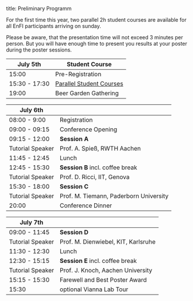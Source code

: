title: Preliminary Programm

For the first time this year, two parallel 2h student courses are available for all EnFI participants arriving on sunday.


Please be aware, that the presentation time will not exceed 3 minutes per person. But you will have enough time to present you results at your poster during the poster sessions.



| July 5th           |  Student Course                               |
|------------|----------------------------------|
|15:00 |Pre-Registration     |
|15:30 - 17:30   |[Parallel Student Courses](sunday.html)      |
|19:00    |Beer Garden Gathering             |



|       July 6th     |                                 |
|------------|----------------------------------|
|08:00 - 9:00 |Registration      |
|09:00 - 09:15    |Conference Opening     |
|09:15 - 12:00   |**Session A**             |
|Tutorial Speaker| Prof. A. Spieß, RWTH Aachen|
|11:45 - 12:45    |Lunch            |
|12:45 - 15:30    |**Session B** incl. coffee break     |
|  Tutorial Speaker |Prof. D. Ricci, IIT, Genova   |
|15:30 - 18:00  |**Session C**             |
|Tutorial Speaker  |  Prof. M. Tiemann, Paderborn University          |
|20:00   |Conference Dinner           |


|       July 7th     |                                 |
|------------|----------------------------------|
|09:00 - 11:45  |**Session D**     |
|Tutorial Speaker| Prof. M. Dienwiebel, KIT, Karlsruhe|
|11:30 - 12:30    |Lunch   |
|12:30 - 15:15   |**Session E** incl. coffee break            |
|Tutorial Speaker |Prof. J. Knoch, Aachen University| 
|15:15 - 15:30    |Farewell and Best Poster Award            |
|15:30        |optional Vianna Lab Tour|

<!--

Nebeneinander Ausklappen

<script type="text/javascript">

 function toggle_visibility(id) {
 var e = document.getElementById(id);
 if(e.style.display == 'block')
 e.style.display = 'none';
 else
 e.style.display = 'block';
 }
//
</script>

<a href="#" onclick="toggle_visibility('foo');">Click here to toggle visibility of element #foo</a>
<div id="foo">This is foo</div>



#July 5th
----
**15:30:** Pre-Registration   
**16:00-17:00:** Tutorial 1   
**17:00-18:00:** Tutorial 2  

**19:00- open end:** Get together in [Beer garden](/RouteDescription/)
**19:00:** Committee meeting



# July 6th
---
**8:00:** Registration and welcome coffee   
**9:00:** Opening of the conference      
**9:15-12:00:** Session A   
**9:15-10:00:** Tutorial A 

 [Speakers Name](/TutorialSpeakers/)

<a href="#" onclick="toggle_visibility('foo');">**10:15-11:15:** Short presentations: session A </a>

<div id="foo" markdown="1">

**10:00 - 10:03 | A.1 |** Name: "Titel"
**10:03 - 10:06 | A.2 |** Name: "Titel"
**10:06 - 10:09 | A.3 |** Name: "Titel"
**10:09 - 10:12 | A.4 |** Name: "Titel"
**10:12 - 10:15 | A.5 |** Name: "Titel"
**10:15 - 10:18 | A.6 |** Name: "Titel"
**10:18 - 10:21 | A.7 |** Name: "Titel"
**10:21 - 10:24 | A.8 |** Name: "Titel"
**10:24 - 10:27 | A.9 |** Name: "Titel"
**10:27 - 10:30 | A.10 |** Name: "Titel"
**10:30 - 10:33 | A.11 |** Name: "Titel"
**10:33 - 10:36 | A.12 |** Name: "Titel"
**10:36 - 10:39 | A.13 |** Name: "Titel"
**10:39 - 10:42 | A.14 |** Name: "Titel"
**10:42 - 10:45 | A.15 |** Name: "Titel"
**10:45 - 10:48 | A.16 |** Name: "Titel"
**10:48 - 10:51 | A.17 |** Name: "Titel"
**10:51 - 10:54 | A.18 |** Name: "Titel"
**10:54 - 10:57 | A.19 |** Name: "Titel"
**10:57 - 11:00 | A.20 |** Name: "Titel"


</div>

ausklappen Ende

**11:00-12:00:** Poster Session and Coffee break

**11:45-12:45** Lunch

**12:45-15:30** Session B: Title
**12:45-13:30:** Tutorial B: [Speakers Name](/TutorialSpeakers/)

**13:30-14:30:** Short Presentation: Session B

ausklappen
**13:30 - 13:33 | B.1 |** Name: "Titel"
**13:33 - 13:36 | B.2 |** Name: "Titel"
**13:36 - 13:39 | B.3 |** Name: "Titel"
**13:39 - 13:42 | B.4 |** Name: "Titel"
**13:42 - 13:45 | B.5 |** Name: "Titel"
**13:45 - 13:48 | B.6 |** Name: "Titel"
**13:48 - 13:51 | B.7 |** Name: "Titel"
**13:51 - 13:54 | B.8 |** Name: "Titel"
**13:54 - 13:57 | B.9 |** Name: "Titel"
**13:57 - 14:00 | B.10 |** Name: "Titel"
**14:00 - 14:03 | B.11 |** Name: "Titel"
**14:03 - 14:06 | B.12 |** Name: "Titel"
**14:06 - 14:09 | B.13 |** Name: "Titel"
**14:09 - 14:12 | B.14 |** Name: "Titel"
**14:12 - 14:15 | B.15 |** Name: "Titel"
**14:15 - 14:18 | B.16 |** Name: "Titel"
**14:18 - 14:21 | B.17 |** Name: "Titel"
**14:21 - 14:24 | B.18 |** Name: "Titel"
**14:24 - 14:27 | B.19 |** Name: "Titel"
**14:27 - 14:30 | B.20 |** Name: "Titel"


ausklappen Ende

**14:30-15:30:** Poster and coffee break

**15:30-18:00** Session C: Title
**15:30-16:15:** Tutorial C: [Speakers Name](/TutorialSpeakers/)
**16:15-17:15:** Short Presentations: Session C

ausklappen

**16:15 - 16:18 | C.1 |** Name: "Titel"
**16:18 - 16:21 | C.2 |** Name: "Titel"
**16:21 - 16:24 | C.3 |** Name: "Titel"
**16:24 - 16:27 | C.4 |** Name: "Titel"
**16:27 - 16:30 | C.5 |** Name: "Titel"
**16:30 - 16:33 | C.6 |** Name: "Titel"
**16:33 - 16:36 | C.7 |** Name: "Titel"
**16:36 - 16:39 | C.8 |** Name: "Titel"
**16:39 - 16:42 | C.9 |** Name: "Titel"
**16:42 - 16:45 | C.10 |** Name: "Titel"
**16:45 - 16:48 | C.11 |** Name: "Titel"
**16:48 - 16:51 | C.12 |** Name: "Titel"
**16:51 - 16:54 | C.13 |** Name: "Titel"
**16:54 - 16:57 | C.14 |** Name: "Titel"
**16:57 - 17:00 | C.15 |** Name: "Titel"
**17:00 - 17:03 | C.16 |** Name: "Titel"
**17:03 - 17:06 | C.17 |** Name: "Titel"
**17:06 - 17:09 | C.18 |** Name: "Titel"
**17:09 - 17:12 | C.19 |** Name: "Titel"
**17:12 - 17:15 | C.20 |** Name: "Titel"


ausklappen Ende

**17:15-18:00:** Poster Session
**20:00:** [Conference Dinner](/RouteDescription/)

# July 7th
---
**9:00-11:45** Session D: Title
**9:00-9:45:** Tutorial D: [Speakers Name](/TutorialSpeakers/)

**9:45-10:45:** Short presentations: session D

ausklappen

**09:45 - 09:48 | D.1 |** Name: "Titel"
**09:48 - 09:51 | D.2 |** Name: "Titel"
**09:51 - 09:54 | D.3 |** Name: "Titel"
**09:54 - 09:57 | D.4 |** Name: "Titel"
**09:57 - 10:00 | D.5 |** Name: "Titel"
**10:00 - 10:03 | D.6 |** Name: "Titel"
**10:03 - 10:06 | D.7 |** Name: "Titel"
**10:06 - 10:09 | D.8 |** Name: "Titel"
**10:09 - 10:12 | D.9 |** Name: "Titel"
**10:12 - 10:15 | D.10 |** Name: "Titel"
**10:15 - 10:18 | D.11 |** Name: "Titel"
**10:18 - 10:21 | D.12 |** Name: "Titel"
**10:21 - 10:24 | D.13 |** Name: "Titel"
**10:24 - 10:27 | D.14 |** Name: "Titel"
**10:27 - 10:30 | D.15 |** Name: "Titel"
**10:30 - 10:33 | D.16 |** Name: "Titel"
**10:33 - 10:36 | D.17 |** Name: "Titel"
**10:36 - 10:39 | D.18 |** Name: "Titel"
**10:39 - 10:42 | D.19 |** Name: "Titel"
**10:42 - 10:45 | D.20 |** Name: "Titel"

ausklappen Ende

**10:45-11:45:** Poster Session D and Coffee break

**11:30-12:30** Lunch

**12:30-15:30** Session E: Title
**12:30-13:15:** Tutorial E: [Speakers Name](/TutorialSpeakers/)

**13:15-14:15:** Short Presentation: session E

ausklappen

**13:15 - 13:18 | E.1 |** Name: "Titel"
**13:18 - 13:21 | E.2 |** Name: "Titel"
**13:21 - 13:24 | E.3 |** Name: "Titel"
**13:24 - 13:27 | E.4 |** Name: "Titel"
**13:27 - 13:30 | E.5 |** Name: "Titel"
**13:30 - 13:33 | E.6 |** Name: "Titel"
**13:33 - 13:36 | E.7 |** Name: "Titel"
**13:36 - 13:39 | E.8 |** Name: "Titel"
**13:39 - 13:42 | E.9 |** Name: "Titel"
**13:42 - 13:45 | E.10 |** Name: "Titel"
**13:45 - 13:48 | E.11 |** Name: "Titel"
**13:48 - 13:51 | E.12 |** Name: "Titel"
**13:51 - 13:54 | E.13 |** Name: "Titel"
**13:54 - 13:57 | E.14 |** Name: "Titel"
**13:57 - 14:00 | E.15 |** Name: "Titel"
**14:00 - 14:03 | E.16 |** Name: "Titel"
**14:03 - 14:06 | E.17 |** Name: "Titel"
**14:06 - 14:09 | E.18 |** Name: "Titel"
**14:09 - 14:12 | E.19 |** Name: "Titel"
**14:12 - 14:15 | E.20 |** Name: "Titel"

ausklappen Ende

**14:15-15:15:** Poster session E and coffee break
**15:15-15:30:** Farewell and best poster award
**15:30-16:00:** optional VIANNA Lab Tour



[Download](/EnFI/conferenceprogramm.pdf) Conference Programm
-->
